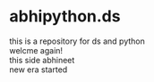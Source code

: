 # abhipython.ds
this is a repository for ds and python
<br>
welcme again!
<br>
this side abhineet
<br>
new era started

